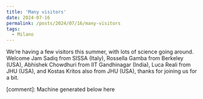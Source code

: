 ```yaml
---
title: 'Many visitors'
date: 2024-07-16
permalink: /posts/2024/07/16/many-visitors
tags:
  - Milano
---
```


We’re having a few visitors this summer, with lots of science going around. Welcome Jam Sadiq from SISSA (Italy), Rossella Gamba from Berkeley (USA), Abhishek Chowdhuri from IIT Gandhinagar (India), Luca Reali from JHU (USA), and Kostas Kritos also from JHU (USA), thanks for joining us for a bit.

[comment]: Machine generated below here
